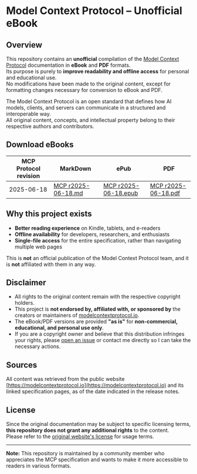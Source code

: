 # Model Context Protocol – Unofficial eBook

## Overview

This repository contains an **unofficial** compilation of the [Model Context Protocol](https://modelcontextprotocol.io) documentation in **eBook** and **PDF** formats.  
Its purpose is purely to **improve readability and offline access** for personal and educational use.  
No modifications have been made to the original content, except for formatting changes necessary for conversion to eBook and PDF.

The Model Context Protocol is an open standard that defines how AI models, clients, and servers can communicate in a structured and interoperable way.  
All original content, concepts, and intellectual property belong to their respective authors and contributors.

## Download eBooks

| MCP Protocol revision | MarkDown                                   | ePub                                           | PDF                                          |
| --------------------- | ------------------------------------------ | ---------------------------------------------- | -------------------------------------------- |
| 2025-06-18            | [MCP r2025-06-18.md](rev2025-06-18/MCP.md) | [MCP r2025-06-18.epub](rev2025-06-18/MCP.epub) | [MCP r2025-06-18.pdf](rev2025-06-18/MCP.pdf) |

## Why this project exists

- **Better reading experience** on Kindle, tablets, and e-readers  
- **Offline availability** for developers, researchers, and enthusiasts  
- **Single-file access** for the entire specification, rather than navigating multiple web pages

This is **not** an official publication of the Model Context Protocol team, and it is **not** affiliated with them in any way.

## Disclaimer

- All rights to the original content remain with the respective copyright holders.  
- This project is **not endorsed by, affiliated with, or sponsored by** the creators or maintainers of [modelcontextprotocol.io](https://modelcontextprotocol.io).  
- The eBook/PDF versions are provided **"as is"** for **non-commercial, educational, and personal use only**.  
- If you are a copyright owner and believe that this distribution infringes your rights, please [open an issue](../../issues) or contact me directly so I can take the necessary actions.

## Sources

All content was retrieved from the public website [https://modelcontextprotocol.io](https://modelcontextprotocol.io) and its linked specification pages, as of the date indicated in the release notes.

## License

Since the original documentation may be subject to specific licensing terms, **this repository does not grant any additional rights** to the content.  
Please refer to the [original website's license](https://modelcontextprotocol.io) for usage terms.

---

**Note:** This repository is maintained by a community member who appreciates the MCP specification and wants to make it more accessible to readers in various formats.
